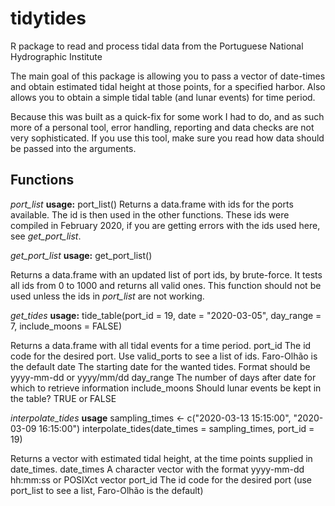 # tidytides
R package to read and process tidal data from the Portuguese National Hydrographic Institute

The main goal of this package is allowing you to pass a vector of date-times and obtain estimated tidal height at those points, for a specified harbor. Also allows you to obtain a simple tidal table (and lunar events) for time period. 

Because this was built as a quick-fix for some work I had to do, and as such more of a personal tool, error handling, reporting and data checks are not very sophisticated. If you use this tool, make sure you read how data should be passed into the arguments.

## Functions

*port_list* 
**usage:** port_list()
Returns a data.frame with ids for the ports available. The id is then used in the other functions. These ids were compiled in February 2020, if you are getting errors with the ids used here, see *get_port_list*.

*get_port_list*
**usage:** 
get_port_list()

Returns a data.frame with an updated list of port ids, by brute-force. It tests all ids from 0 to 1000 and returns all valid ones. This function should not be used unless the ids in *port_list* are not working.

*get_tides*
**usage:** 
tide_table(port_id = 19, date = "2020-03-05", day_range = 7, include_moons = FALSE)

Returns a data.frame with all tidal events for a time period. 
port_id The id code for the desired port. Use valid_ports to see a list of ids. Faro-Olhão is the default
date The starting date for the wanted tides. Format should be yyyy-mm-dd or yyyy/mm/dd
day_range The number of days after date for which to retrieve information
include_moons Should lunar events be kept in the table? TRUE or FALSE

*interpolate_tides*
**usage** 
sampling_times <- c("2020-03-13 15:15:00", "2020-03-09 16:15:00")
interpolate_tides(date_times = sampling_times, port_id = 19)

Returns a vector with estimated tidal height, at the time points supplied in date_times.
date_times A character vector with the format yyyy-mm-dd hh:mm:ss or POSIXct vector
port_id The id code for the desired port (use port_list to see a list, Faro-Olhão is the default)